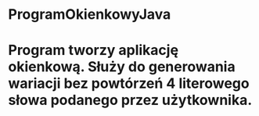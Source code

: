 # ProgramOkienkowyJava
# Program tworzy aplikację okienkową. Służy do generowania wariacji bez powtórzeń 4 literowego słowa podanego przez użytkownika.
